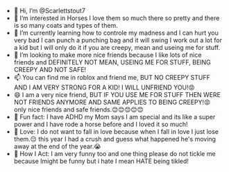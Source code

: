 - 👋 Hi, I’m @Scarlettstout7
- 👀 I’m interested in Horses I love them so much there so pretty and there is so many coats and types of them.
- 🌱 I’m currently learning how to controle my madness and I can hurt you very bad I can punch a punching bag and it will swing I work out a lot for a kid but I will only do it if you are creepy, mean and useing me for stuff.
- 💞️ I’m looking to make more nice friends because I like lots of nice friends and DEFINITELY NOT MEAN, USEING ME FOR STUFF, BEING CREEPY AND NOT SAFE!
- 📫 You can find me in roblox and friend me, BUT NO CREEPY STUFF AND I AM VERY STRONG FOR A KID! I WILL UNFRIEND YOU!😡
- 😄 I am a very nice friend, BUT IF YOU USE ME FOR STUFF THEN WERE NOT FRIENDS ANYMORE AND SAME APPLIES TO BEING CREEPY!😡 only nice friends and safe friends.😊😊😊😊😊
- 🥳 Fun fact: I have ADHD my Mom says I am special and its like a super power and I have rode a horse before and I loved it so much!
- 🥰 Love: I do not want to fall in love because when I fall in love I just lose them.😔 this year I had a crush and guess what happened he's moving away at the end of the year.😭
- 🤪 How I Act: I am very funny too and one thing please do not tickle me because Imight be funny but i hate I mean HATE being tikled!
